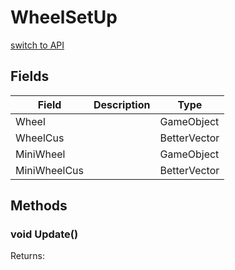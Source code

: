 # WheelSetUp
[switch to API](../../../Documentation/ScriptingAPI/en/VecEnum.cs.md)



## Fields
| Field | Description | Type |
|--|--|--|
|Wheel||GameObject|
|WheelCus||BetterVector|
|MiniWheel||GameObject|
|MiniWheelCus||BetterVector|
## Methods
### void Update()

Returns: 

